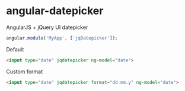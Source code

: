 # angular-datepicker
AngularJS + jQuery UI datepicker

```javascript
angular.module('MyApp', ['jqDatepicker']);
```

Default

```html
<input type="date" jqdatepicker ng-model="date">
```

Custom format

```html
<input type="date" jqdatepicker format="dd.mm.y" ng-model="date">
```

